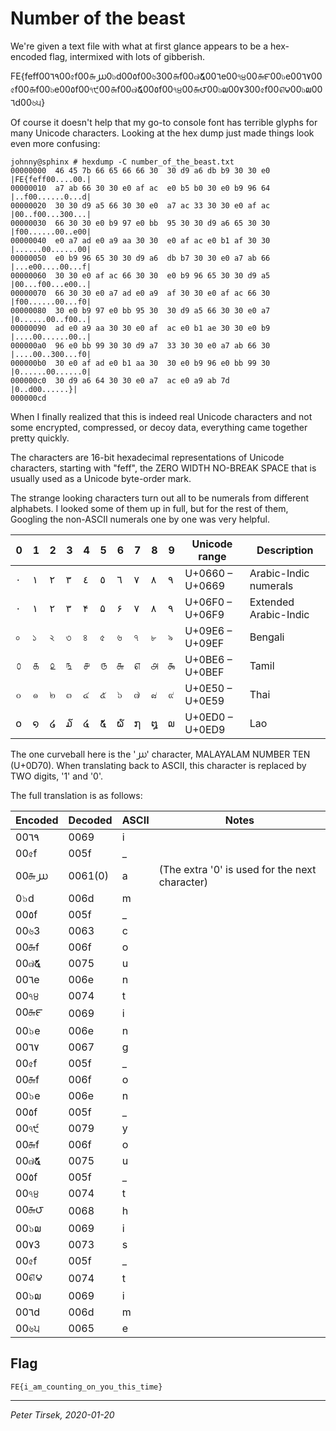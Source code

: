 # Number of the beast

We're given a text file with what at first glance appears to be a hex-encoded
flag, intermixed with lots of gibberish.

FE{feff00٦۹00৫f00௬൰0๖d00٥f00৬300௬f00๗໕00٦e00৭੪00௬౯00๖e00٦۷00৫f00௬f00๖e00٥f00৭੯00௬f00๗໕00٥f00৭੪00௬౮00๖໙00٧300৫f00௭౪00๖໙00٦d00৬੫}

Of course it doesn't help that my go-to console font has terrible glyphs for
many Unicode characters. Looking at the hex dump just made things look even
more confusing:

```
johnny@sphinx # hexdump -C number_of_the_beast.txt
00000000  46 45 7b 66 65 66 66 30  30 d9 a6 db b9 30 30 e0  |FE{feff00....00.|
00000010  a7 ab 66 30 30 e0 af ac  e0 b5 b0 30 e0 b9 96 64  |..f00......0...d|
00000020  30 30 d9 a5 66 30 30 e0  a7 ac 33 30 30 e0 af ac  |00..f00...300...|
00000030  66 30 30 e0 b9 97 e0 bb  95 30 30 d9 a6 65 30 30  |f00......00..e00|
00000040  e0 a7 ad e0 a9 aa 30 30  e0 af ac e0 b1 af 30 30  |......00......00|
00000050  e0 b9 96 65 30 30 d9 a6  db b7 30 30 e0 a7 ab 66  |...e00....00...f|
00000060  30 30 e0 af ac 66 30 30  e0 b9 96 65 30 30 d9 a5  |00...f00...e00..|
00000070  66 30 30 e0 a7 ad e0 a9  af 30 30 e0 af ac 66 30  |f00......00...f0|
00000080  30 e0 b9 97 e0 bb 95 30  30 d9 a5 66 30 30 e0 a7  |0......00..f00..|
00000090  ad e0 a9 aa 30 30 e0 af  ac e0 b1 ae 30 30 e0 b9  |....00......00..|
000000a0  96 e0 bb 99 30 30 d9 a7  33 30 30 e0 a7 ab 66 30  |....00..300...f0|
000000b0  30 e0 af ad e0 b1 aa 30  30 e0 b9 96 e0 bb 99 30  |0......00......0|
000000c0  30 d9 a6 64 30 30 e0 a7  ac e0 a9 ab 7d           |0..d00......}|
000000cd
```

When I finally realized that this is indeed real Unicode characters and not
some encrypted, compressed, or decoy data, everything came together pretty
quickly.

The characters are 16-bit hexadecimal representations of Unicode characters,
starting with "feff", the ZERO WIDTH NO-BREAK SPACE that is usually used as a
Unicode byte-order mark.

The strange looking characters turn out all to be numerals from different
alphabets. I looked some of them up in full, but for the rest of them, Googling
the non-ASCII numerals one by one was very helpful.

|0|1|2|3|4|5|6|7|8|9| Unicode range   | Description           |
|-|-|-|-|-|-|-|-|-|-|-----------------|-----------------------|
|٠|١|٢|٣|٤|٥|٦|٧|٨|٩| U+0660 – U+0669 | Arabic-Indic numerals |
|۰|۱|۲|۳|۴|۵|۶|۷|۸|۹| U+06F0 – U+06F9 | Extended Arabic-Indic |
|০|১|২|৩|৪|৫|৬|৭|৮|৯| U+09E6 – U+09EF | Bengali               |
|௦|௧|௨|௩|௪|௫|௬|௭|௮|௯| U+0BE6 – U+0BEF | Tamil                 |
|๐|๑|๒|๓|๔|๕|๖|๗|๘|๙| U+0E50 – U+0E59 | Thai                  |
|໐|໑|໒|໓|໔|໕|໖|໗|໘|໙| U+0ED0 – U+0ED9 | Lao                   |

The one curveball here is the '൰' character, MALAYALAM NUMBER TEN (U+0D70).
When translating back to ASCII, this character is replaced by TWO digits, '1'
and '0'.

The full translation is as follows:

| Encoded | Decoded | ASCII | Notes                                          |
|---------|---------|-------|------------------------------------------------|
| 00٦۹    | 0069    | i     |                                                |
| 00৫f    | 005f    | _     |                                                |
| 00௬൰    | 0061(0) | a     | (The extra '0' is used for the next character) |
|  0๖d    | 006d    | m     |                                                |
| 00٥f    | 005f    | _     |                                                |
| 00৬3    | 0063    | c     |                                                |
| 00௬f    | 006f    | o     |                                                |
| 00๗໕    | 0075    | u     |                                                |
| 00٦e    | 006e    | n     |                                                |
| 00৭੪    | 0074    | t     |                                                |
| 00௬౯    | 0069    | i     |                                                |
| 00๖e    | 006e    | n     |                                                |
| 00٦۷    | 0067    | g     |                                                |
| 00৫f    | 005f    | _     |                                                |
| 00௬f    | 006f    | o     |                                                |
| 00๖e    | 006e    | n     |                                                |
| 00٥f    | 005f    | _     |                                                |
| 00৭੯    | 0079    | y     |                                                |
| 00௬f    | 006f    | o     |                                                |
| 00๗໕    | 0075    | u     |                                                |
| 00٥f    | 005f    | _     |                                                |
| 00৭੪    | 0074    | t     |                                                |
| 00௬౮    | 0068    | h     |                                                |
| 00๖໙    | 0069    | i     |                                                |
| 00٧3    | 0073    | s     |                                                |
| 00৫f    | 005f    | _     |                                                |
| 00௭౪    | 0074    | t     |                                                |
| 00๖໙    | 0069    | i     |                                                |
| 00٦d    | 006d    | m     |                                                |
| 00৬੫    | 0065    | e     |                                                |


## Flag

`FE{i_am_counting_on_you_this_time}`


---
_Peter Tirsek, 2020-01-20_
